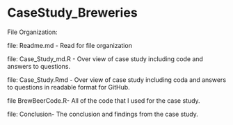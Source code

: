 # CaseStudy_Breweries

File Organization:

file: Readme.md - Read for file organization 

file: Case_Study_md.R - Over view of case study including code and answers to questions.

file: Case_Study.Rmd - Over view of case study including coda and answers to questions in readable format for GitHub.

file BrewBeerCode.R-  All of the code that I used for the case study.

file: Conclusion- The conclusion and findings from the case study. 
